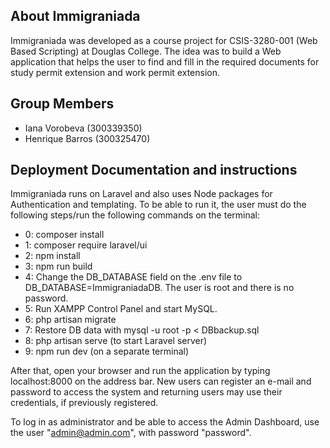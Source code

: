 ## About Immigraniada

Immigraniada was developed as a course project for CSIS-3280-001 (Web Based Scripting) at Douglas College. The idea was to build a Web application that helps the user to find and fill in the required documents for study permit extension and work permit extension.

## Group Members

- Iana Vorobeva (300339350)
- Henrique Barros (300325470)

## Deployment Documentation and instructions

Immigraniada runs on Laravel and also uses Node packages for Authentication and templating. To be able to run it, the user must do the following steps/run the following commands on the terminal:
- 0: composer install
- 1: composer require laravel/ui
- 2: npm install
- 3: npm run build
- 4: Change the DB_DATABASE field on the .env file to DB_DATABASE=ImmigraniadaDB. The user is root and there is no password.
- 5: Run XAMPP Control Panel and start MySQL. 
- 6: php artisan migrate
- 7: Restore DB data with mysql -u root -p < DBbackup.sql
- 8: php artisan serve (to start Laravel server)
- 9: npm run dev (on a separate terminal)

After that, open your browser and run the application by typing localhost:8000 on the address bar. New users can register an e-mail and password to access the system and returning users may use their credentials, if previously registered.

To log in as administrator and be able to access the Admin Dashboard, use the user "admin@admin.com", with password "password".